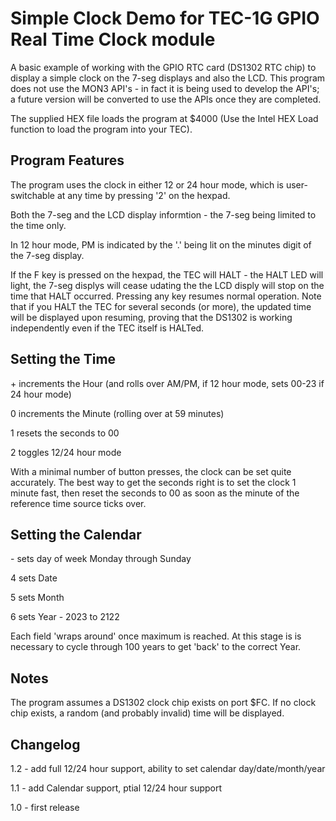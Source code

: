 # Simple Clock Demo for TEC-1G GPIO Real Time Clock module
A basic example of working with the GPIO RTC card (DS1302 RTC chip) to display a simple clock on the 7-seg displays and also the LCD. This program does not use the MON3 API's - in fact it is being used to develop the API's; a future version will be converted to use the APIs once they are completed.

The supplied HEX file loads the program at $4000 (Use the Intel HEX Load function to load the program into your TEC).

## Program Features
The program uses the clock in either 12 or 24 hour mode, which is user-switchable at any time by pressing '2' on the hexpad.

Both the 7-seg and the LCD display informtion - the 7-seg being limited to the time only.

In 12 hour mode, PM is indicated by the '.' being lit on the minutes digit of the 7-seg display.

If the F key is pressed on the hexpad, the TEC will HALT - the HALT LED will light, the 7-seg displys will cease udating the the LCD disply will stop on the time that HALT occurred. Pressing any key resumes normal operation. Note that if you HALT the TEC for several seconds (or more), the updated time will be displayed upon resuming, proving that the DS1302 is working independently even if the TEC itself is HALTed.

## Setting the Time
\+ increments the Hour (and rolls over AM/PM, if 12 hour mode, sets 00-23 if 24 hour mode)

0 increments the Minute (rolling over at 59 minutes)

1 resets the seconds to 00

2 toggles 12/24 hour mode

With a minimal number of button presses, the clock can be set quite accurately. The best way to get the seconds right is to set the clock 1 minute fast, then reset the seconds to 00 as soon as the minute of the reference time source ticks over.

## Setting the Calendar
\- sets day of week Monday through Sunday

4 sets Date

5 sets Month

6 sets Year - 2023 to 2122

Each field 'wraps around' once maximum is reached. At this stage is is necessary to cycle through 100 years to get 'back' to the correct Year.

## Notes
The program assumes a DS1302 clock chip exists on port $FC. If no clock chip exists, a random (and probably invalid) time will be displayed.

## Changelog
1.2 - add full 12/24 hour support, ability to set calendar day/date/month/year

1.1 - add Calendar support, ptial 12/24 hour support

1.0 - first release
